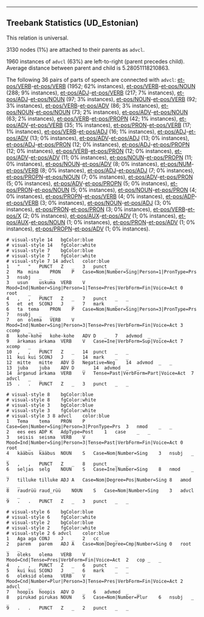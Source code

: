 

--------------------------------------------------------------------------------

## Treebank Statistics (UD_Estonian)

This relation is universal.

3130 nodes (1%) are attached to their parents as `advcl`.

1960 instances of `advcl` (63%) are left-to-right (parent precedes child).
Average distance between parent and child is 5.28051118210863.

The following 36 pairs of parts of speech are connected with `advcl`: [et-pos/VERB]()-[et-pos/VERB]() (1952; 62% instances), [et-pos/VERB]()-[et-pos/NOUN]() (288; 9% instances), [et-pos/ADJ]()-[et-pos/VERB]() (217; 7% instances), [et-pos/ADJ]()-[et-pos/NOUN]() (97; 3% instances), [et-pos/NOUN]()-[et-pos/VERB]() (92; 3% instances), [et-pos/VERB]()-[et-pos/ADV]() (86; 3% instances), [et-pos/NOUN]()-[et-pos/NOUN]() (73; 2% instances), [et-pos/ADV]()-[et-pos/NOUN]() (63; 2% instances), [et-pos/VERB]()-[et-pos/PROPN]() (42; 1% instances), [et-pos/ADV]()-[et-pos/VERB]() (35; 1% instances), [et-pos/PRON]()-[et-pos/VERB]() (17; 1% instances), [et-pos/VERB]()-[et-pos/ADJ]() (16; 1% instances), [et-pos/ADJ]()-[et-pos/ADV]() (13; 0% instances), [et-pos/ADV]()-[et-pos/ADJ]() (13; 0% instances), [et-pos/ADJ]()-[et-pos/PRON]() (12; 0% instances), [et-pos/ADJ]()-[et-pos/PROPN]() (12; 0% instances), [et-pos/VERB]()-[et-pos/PRON]() (12; 0% instances), [et-pos/ADV]()-[et-pos/ADV]() (11; 0% instances), [et-pos/NOUN]()-[et-pos/PROPN]() (11; 0% instances), [et-pos/NOUN]()-[et-pos/ADV]() (8; 0% instances), [et-pos/NUM]()-[et-pos/VERB]() (8; 0% instances), [et-pos/ADJ]()-[et-pos/ADJ]() (7; 0% instances), [et-pos/PROPN]()-[et-pos/NOUN]() (7; 0% instances), [et-pos/ADV]()-[et-pos/PRON]() (5; 0% instances), [et-pos/ADV]()-[et-pos/PROPN]() (5; 0% instances), [et-pos/PRON]()-[et-pos/NOUN]() (5; 0% instances), [et-pos/NOUN]()-[et-pos/PRON]() (4; 0% instances), [et-pos/PROPN]()-[et-pos/VERB]() (4; 0% instances), [et-pos/ADP]()-[et-pos/VERB]() (3; 0% instances), [et-pos/NOUN]()-[et-pos/ADJ]() (3; 0% instances), [et-pos/PRON]()-[et-pos/PRON]() (3; 0% instances), [et-pos/VERB]()-[et-pos/X]() (2; 0% instances), [et-pos/AUX]()-[et-pos/ADV]() (1; 0% instances), [et-pos/AUX]()-[et-pos/NOUN]() (1; 0% instances), [et-pos/PRON]()-[et-pos/ADV]() (1; 0% instances), [et-pos/PROPN]()-[et-pos/ADV]() (1; 0% instances).


~~~ conllu
# visual-style 14	bgColor:blue
# visual-style 14	fgColor:white
# visual-style 7	bgColor:blue
# visual-style 7	fgColor:white
# visual-style 7 14 advcl	color:blue
1	"	"	PUNCT	Z	_	3	punct	_	_
2	Ma	mina	PRON	P	Case=Nom|Number=Sing|Person=1|PronType=Prs	3	nsubj	_	_
3	usun	uskuma	VERB	V	Mood=Ind|Number=Sing|Person=1|Tense=Pres|VerbForm=Fin|Voice=Act	0	root	_	_
4	,	,	PUNCT	Z	_	7	punct	_	_
5	et	et	SCONJ	J	_	7	mark	_	_
6	ta	tema	PRON	P	Case=Nom|Number=Sing|Person=3|PronType=Prs	7	nsubj	_	_
7	on	olema	VERB	V	Mood=Ind|Number=Sing|Person=3|Tense=Pres|VerbForm=Fin|Voice=Act	3	ccomp	_	_
8	kohe-kohe	kohe-kohe	ADV	D	_	7	advmod	_	_
9	ärkamas	ärkama	VERB	V	Case=Ine|VerbForm=Sup|Voice=Act	7	xcomp	_	_
10	,	,	PUNCT	Z	_	14	punct	_	_
11	kui	kui	SCONJ	J	_	14	mark	_	_
12	mitte	mitte	ADV	D	Negative=Neg	14	advmod	_	_
13	juba	juba	ADV	D	_	14	advmod	_	_
14	ärganud	ärkama	VERB	V	Tense=Past|VerbForm=Part|Voice=Act	7	advcl	_	_
15	.	.	PUNCT	Z	_	3	punct	_	_

~~~


~~~ conllu
# visual-style 8	bgColor:blue
# visual-style 8	fgColor:white
# visual-style 3	bgColor:blue
# visual-style 3	fgColor:white
# visual-style 3 8 advcl	color:blue
1	Tema	tema	PRON	P	Case=Gen|Number=Sing|Person=3|PronType=Prs	3	nmod	_	_
2	ees	ees	ADP	K	AdpType=Post	1	case	_	_
3	seisis	seisma	VERB	V	Mood=Ind|Number=Sing|Person=3|Tense=Past|VerbForm=Fin|Voice=Act	0	root	_	_
4	kääbus	kääbus	NOUN	S	Case=Nom|Number=Sing	3	nsubj	_	_
5	,	,	PUNCT	Z	_	8	punct	_	_
6	seljas	selg	NOUN	S	Case=Ine|Number=Sing	8	nmod	_	_
7	tilluke	tilluke	ADJ	A	Case=Nom|Degree=Pos|Number=Sing	8	amod	_	_
8	raudrüü	raud_rüü	NOUN	S	Case=Nom|Number=Sing	3	advcl	_	_
9	.	.	PUNCT	Z	_	3	punct	_	_

~~~


~~~ conllu
# visual-style 6	bgColor:blue
# visual-style 6	fgColor:white
# visual-style 2	bgColor:blue
# visual-style 2	fgColor:white
# visual-style 2 6 advcl	color:blue
1	Aga	aga	CONJ	J	_	2	cc	_	_
2	parem	parem	ADJ	A	Case=Nom|Degree=Cmp|Number=Sing	0	root	_	_
3	oleks	olema	VERB	V	Mood=Cnd|Tense=Pres|VerbForm=Fin|Voice=Act	2	cop	_	_
4	,	,	PUNCT	Z	_	6	punct	_	_
5	kui	kui	SCONJ	J	_	6	mark	_	_
6	oleksid	olema	VERB	V	Mood=Cnd|Number=Plur|Person=3|Tense=Pres|VerbForm=Fin|Voice=Act	2	advcl	_	_
7	hoopis	hoopis	ADV	D	_	6	advmod	_	_
8	pirukad	pirukas	NOUN	S	Case=Nom|Number=Plur	6	nsubj	_	_
9	.	.	PUNCT	Z	_	2	punct	_	_

~~~


